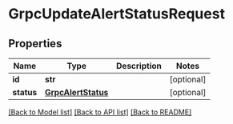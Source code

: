 # GrpcUpdateAlertStatusRequest

## Properties
Name | Type | Description | Notes
------------ | ------------- | ------------- | -------------
**id** | **str** |  | [optional] 
**status** | [**GrpcAlertStatus**](GrpcAlertStatus.md) |  | [optional] 

[[Back to Model list]](../README.md#documentation-for-models) [[Back to API list]](../README.md#documentation-for-api-endpoints) [[Back to README]](../README.md)


